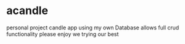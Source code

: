 # acandle
personal project
candle app 
using my own Database
allows full crud functionality 
please enjoy 
we trying our best